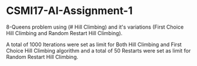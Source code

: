 # CSMI17-AI-Assignment-1
8-Queens problem using (# Hill Climbing) and it's variations (First Choice Hill Climbing and Random Restart Hill Climbing).

A total of 1000 Iterations were set as limit for Both Hill Climbing and First Choice Hill Climbing algorithm and a total of 50 Restarts were set as limit for Random Restart Hill Climbing.
